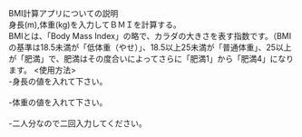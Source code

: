 BMI計算アプリについての説明  
身長(m),体重(kg)を入力してＢＭＩを計算する。  
BMIとは、「Body Mass Index」の略で、カラダの大きさを表す指数です。（BMIの基準は18.5未満が「低体重（やせ）」、18.5以上25未満が「普通体重」、25以上が「肥満」で、肥満はその度合いによってさらに「肥満1」から「肥満4」になります。
<使用方法>  
-身長の値を入れて下さい。<br>    
-体重の値を入れて下さい。<br>  
-二人分なので二回入力してください。    
